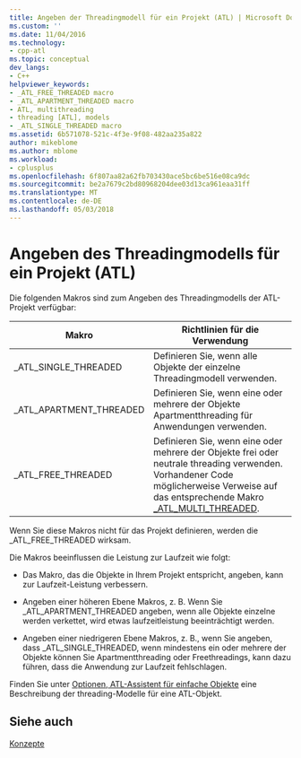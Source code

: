 ```yaml
---
title: Angeben der Threadingmodell für ein Projekt (ATL) | Microsoft Docs
ms.custom: ''
ms.date: 11/04/2016
ms.technology:
- cpp-atl
ms.topic: conceptual
dev_langs:
- C++
helpviewer_keywords:
- _ATL_FREE_THREADED macro
- _ATL_APARTMENT_THREADED macro
- ATL, multithreading
- threading [ATL], models
- _ATL_SINGLE_THREADED macro
ms.assetid: 6b571078-521c-4f3e-9f08-482aa235a822
author: mikeblome
ms.author: mblome
ms.workload:
- cplusplus
ms.openlocfilehash: 6f807aa82a62fb703430ace5bc6be516e08ca9dc
ms.sourcegitcommit: be2a7679c2bd80968204dee03d13ca961eaa31ff
ms.translationtype: MT
ms.contentlocale: de-DE
ms.lasthandoff: 05/03/2018
---
```

# <a name="specifying-the-threading-model-for-a-project-atl"></a>Angeben des Threadingmodells für ein Projekt (ATL)
Die folgenden Makros sind zum Angeben des Threadingmodells der ATL-Projekt verfügbar:  
  
|Makro|Richtlinien für die Verwendung|  
|-----------|--------------------------|  
|_ATL_SINGLE_THREADED|Definieren Sie, wenn alle Objekte der einzelne Threadingmodell verwenden.|  
|_ATL_APARTMENT_THREADED|Definieren Sie, wenn eine oder mehrere der Objekte Apartmentthreading für Anwendungen verwenden.|  
|_ATL_FREE_THREADED|Definieren Sie, wenn eine oder mehrere der Objekte frei oder neutrale threading verwenden. Vorhandener Code möglicherweise Verweise auf das entsprechende Makro [_ATL_MULTI_THREADED](reference/compiler-options-macros.md#_atl_multi_threaded).|  
  
 Wenn Sie diese Makros nicht für das Projekt definieren, werden die _ATL_FREE_THREADED wirksam.  
  
 Die Makros beeinflussen die Leistung zur Laufzeit wie folgt:  
  
-   Das Makro, das die Objekte in Ihrem Projekt entspricht, angeben, kann zur Laufzeit-Leistung verbessern.  
  
-   Angeben einer höheren Ebene Makros, z. B. Wenn Sie _ATL_APARTMENT_THREADED angeben, wenn alle Objekte einzelne werden verkettet, wird etwas laufzeitleistung beeinträchtigt werden.  
  
-   Angeben einer niedrigeren Ebene Makros, z. B., wenn Sie angeben, dass _ATL_SINGLE_THREADED, wenn mindestens ein oder mehrere der Objekte können Sie Apartmentthreading oder Freethreadings, kann dazu führen, dass die Anwendung zur Laufzeit fehlschlagen.  
  
 Finden Sie unter [Optionen, ATL-Assistent für einfache Objekte](../atl/reference/options-atl-simple-object-wizard.md) eine Beschreibung der threading-Modelle für eine ATL-Objekt.  
  
## <a name="see-also"></a>Siehe auch  
 [Konzepte](../atl/active-template-library-atl-concepts.md)

